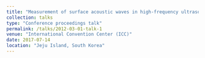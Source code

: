 ```yaml
---
title: "Measurement of surface acoustic waves in high-frequency ultrasound: Preliminary results"
collection: talks
type: "Conference proceedings talk"
permalink: /talks/2012-03-01-talk-1
venue: "International Convention Center (ICC)"
date: 2017-07-14
location: "Jeju Island, South Korea"
---
```


